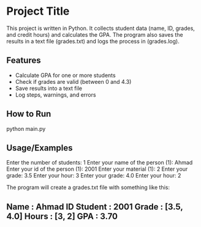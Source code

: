 
# Project Title

This project is written in Python. It collects student data (name, ID, grades, and credit hours) and calculates the GPA. The program also saves the results in a text file (grades.txt) and logs the process in (grades.log).

## Features

- Calculate GPA for one or more students
- Check if grades are valid (between 0 and 4.3)
- Save results into a text file
- Log steps, warnings, and errors

## How to Run

python main.py
    
## Usage/Examples

Enter the number of students: 1
Enter your name of the person (1): Ahmad
Enter your id of the person (1): 2001
Enter your material (1): 2
Enter your grade: 3.5
Enter your hour: 3
Enter your grade: 4.0
Enter your hour: 2


The program will create a grades.txt file with something like this:

Name : Ahmad
ID Student : 2001
Grade : [3.5, 4.0]
Hours : [3, 2]
GPA : 3.70
--------------------

